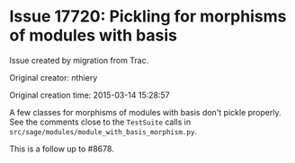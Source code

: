 # Issue 17720: Pickling for morphisms of modules with basis

Issue created by migration from Trac.

Original creator: nthiery

Original creation time: 2015-03-14 15:28:57

A few classes for morphisms of modules with basis don't pickle properly. See the comments close to the ``TestSuite`` calls in ``src/sage/modules/module_with_basis_morphism.py``.

This is a follow up to #8678.
